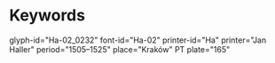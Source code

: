 # Keywords
glyph-id="Ha-02_0232"
font-id="Ha-02"
printer-id="Ha"
printer="Jan Haller"
period="1505–1525"
place="Kraków"
PT plate="165"
